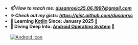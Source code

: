 - ***📫 How to reach me: dusanrosic25.06.1997@gmail.com***
- ***✨ Check out my gists: https://gist.github.com/dusanrsc***
- **🚀 Learning [Kotlin](https://en.wikipedia.org/wiki/Kotlin_(programming_language)) Since: January 2025 🚀**
- **🌊 Diving Deep Into: [Android Operating System]([https://en.wikipedia.org/wiki/Android_(operating_system)](https://github.com/dusanrsc?tab=overview&from=2024-12-01&to=2024-12-31)) 🌊**<br><br>
[![Android Icon](https://upload.wikimedia.org/wikipedia/commons/thumb/a/a4/Android_2023_3D_logo_and_wordmark.svg/797px-Android_2023_3D_logo_and_wordmark.svg.png)](https://www.android.com)
